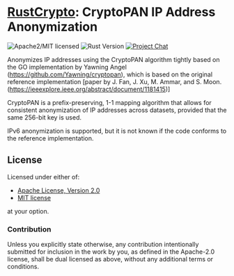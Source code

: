 # [RustCrypto]: CryptoPAN IP Address Anonymization

![Apache2/MIT licensed][license-image]
![Rust Version][rustc-image]
[![Project Chat][chat-image]][chat-link]

Anonymizes IP addresses using the CryptoPAN algorithm tightly based on the GO implementation by Yawning Angel (https://github.com/Yawning/cryptopan), which is based on the original reference implementation [paper by J. Fan, J. Xu, M. Ammar, and S. Moon. (https://ieeexplore.ieee.org/abstract/document/1181415)]

CryptoPAN is a prefix-preserving, 1-1 mapping algorithm that allows for consistent anonymization of IP addresses across datasets, provided that the same 256-bit key is used. 

IPv6 anonymization is supported, but it is not known if the code conforms to the reference implementation. 

## License

Licensed under either of:

 * [Apache License, Version 2.0](http://www.apache.org/licenses/LICENSE-2.0)
 * [MIT license](http://opensource.org/licenses/MIT)

at your option.

### Contribution

Unless you explicitly state otherwise, any contribution intentionally submitted for inclusion in the work by you, as defined in the Apache-2.0 license, shall be dual licensed as above, without any additional terms or conditions.

[//]: # (badges)

[license-image]: https://img.shields.io/badge/license-Apache2.0/MIT-blue.svg
[rustc-image]: https://img.shields.io/badge/rustc-1.41+-blue.svg
[chat-image]: https://img.shields.io/badge/zulip-join_chat-blue.svg
[chat-link]: https://rustcrypto.zulipchat.com/#narrow/stream/260052-utils

[//]: # (general links)

[RustCrypto]: https://github.com/rustcrypto


